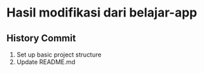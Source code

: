 # Hasil modifikasi dari belajar-app

## History Commit
1. Set up basic project structure
2. Update README.md